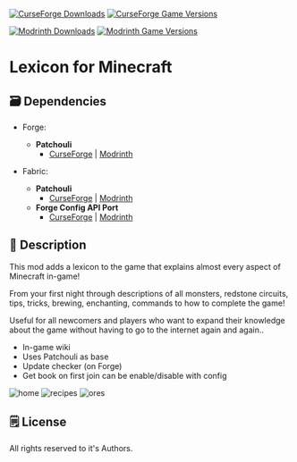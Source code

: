 [![CurseForge Downloads](https://cf.way2muchnoise.eu/615275.svg?badge_style=for_the_badge)][cf_lexicon] [![CurseForge Game Versions](https://cf.way2muchnoise.eu/versions/615275.svg?badge_style=for_the_badge)][cf_lexicon]

[![Modrinth Downloads](https://img.shields.io/modrinth/dt/7RSp3ivG?label=Modrinth&logo=modrinth&style=for-the-badge)][mr_lexicon] [![Modrinth Game Versions](https://img.shields.io/modrinth/game-versions/7RSp3ivG?label=Available%20for&logo=modrinth&style=flat)][mr_lexicon]

# Lexicon for Minecraft

## 🗃️ Dependencies

- Forge:
    - **Patchouli**
        - [CurseForge][cf_patchouli] | [Modrinth][mr_patchouli]

- Fabric:
    - **Patchouli**
        - [CurseForge][cf_patchouli_fabric] | [Modrinth][mr_patchouli]
    - **Forge Config API Port**
        - [CurseForge][cf_forge_config_api_port] | [Modrinth][mr_forge_config_api_port]

## 📖 Description

This mod adds a lexicon to the game that explains almost every aspect of Minecraft in-game!

From your first night through descriptions of all monsters, redstone circuits, tips, tricks, brewing, enchanting, commands to how to complete the game!

Useful for all newcomers and players who want to expand their knowledge about the game without having to go to the internet again and again..

- In-game wiki
- Uses Patchouli as base
- Update checker (on Forge)
- Get book on first join can be enable/disable with config

![home](https://i.imgur.com/EHckbE2.png)
![recipes](https://i.imgur.com/SQHv9XD.png)
![ores](https://i.imgur.com/4mrqFRm.png)

## 🗒️ License

All rights reserved to it's Authors.

[cf_lexicon]: https://www.curseforge.com/minecraft/mc-mods/lexicon

[mr_lexicon]: https://modrinth.com/mod/lexicon

[cf_patchouli]: https://www.curseforge.com/minecraft/mc-mods/patchouli

[cf_patchouli_fabric]: https://www.curseforge.com/minecraft/mc-mods/patchouli-fabric

[mr_patchouli]: https://modrinth.com/mods/patchouli

[cf_forge_config_api_port]: https://www.curseforge.com/minecraft/mc-mods/forge-config-api-port-fabric

[mr_forge_config_api_port]: https://modrinth.com/mod/forge-config-api-port
